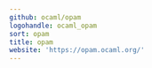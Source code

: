 ```yaml
---
github: ocaml/opam
logohandle: ocaml_opam
sort: opam
title: opam
website: 'https://opam.ocaml.org/'
---
```

